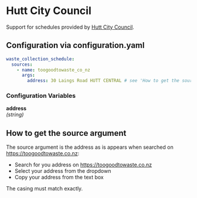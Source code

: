 # Hutt City Council

Support for schedules provided by [Hutt City Council](https://toogoodtowaste.co.nz/).

## Configuration via configuration.yaml

```yaml
waste_collection_schedule:
  sources:
    - name: toogoodtowaste_co_nz
      args:
        address: 30 Laings Road HUTT CENTRAL # see 'How to get the source argument below'
```

### Configuration Variables

**address**  
*(string)*

## How to get the source argument

The source argument is the address as is appears when searched on https://toogoodtowaste.co.nz:

- Search for you address on https://toogoodtowaste.co.nz
- Select your address from the dropdown
- Copy your address from the text box

The casing must match exactly.
